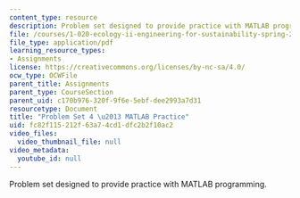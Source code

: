```yaml
---
content_type: resource
description: Problem set designed to provide practice with MATLAB programming.
file: /courses/1-020-ecology-ii-engineering-for-sustainability-spring-2008/fc82f115212f63a74cd1dfc2b2f10ac2_assn4.pdf
file_type: application/pdf
learning_resource_types:
- Assignments
license: https://creativecommons.org/licenses/by-nc-sa/4.0/
ocw_type: OCWFile
parent_title: Assignments
parent_type: CourseSection
parent_uid: c170b976-320f-9f6e-5ebf-dee2993a7d31
resourcetype: Document
title: "Problem Set 4 \u2013 MATLAB Practice"
uid: fc82f115-212f-63a7-4cd1-dfc2b2f10ac2
video_files:
  video_thumbnail_file: null
video_metadata:
  youtube_id: null
---
```

Problem set designed to provide practice with MATLAB programming.